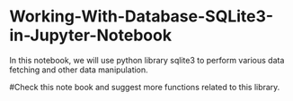 # Working-With-Database-SQLite3-in-Jupyter-Notebook
In this notebook, we will use python library sqlite3 to perform various data fetching and other data manipulation.

#Check this note book and suggest more functions related to this library.
